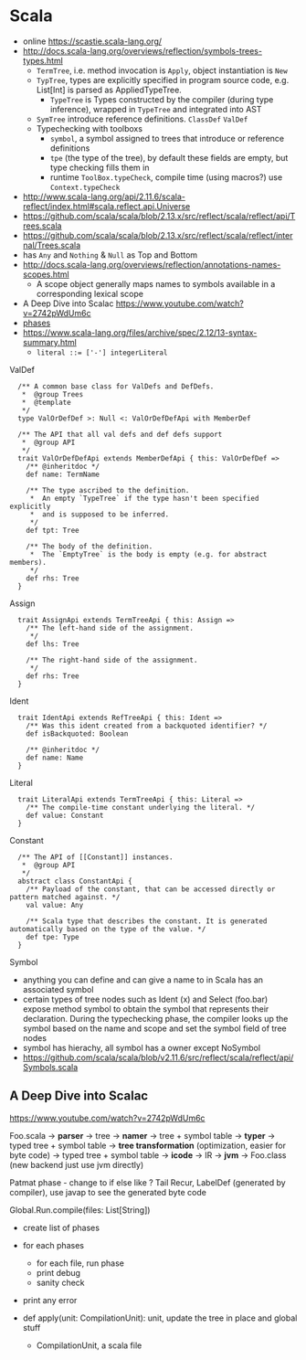 # Scala


- online https://scastie.scala-lang.org/
- http://docs.scala-lang.org/overviews/reflection/symbols-trees-types.html
  - `TermTree`, i.e. method invocation is `Apply`, object instantiation is `New`
  - `TypTree`, types are explicitly specified in program source code, e.g. List[Int] is parsed as AppliedTypeTree.
    - `TypeTree` is Types constructed by the compiler (during type inference), wrapped in `TypeTree` and integrated into AST
  - `SymTree` introduce reference definitions. `ClassDef` `ValDef`
  - Typechecking with toolboxs
    - `symbol`, a symbol assigned to trees that introduce or reference definitions
    - `tpe` (the type of the tree), by default these fields are empty, but type checking fills them in
    - runtime `ToolBox.typeCheck`, compile time (using macros?) use `Context.typeCheck`
- http://www.scala-lang.org/api/2.11.6/scala-reflect/index.html#scala.reflect.api.Universe
- https://github.com/scala/scala/blob/2.13.x/src/reflect/scala/reflect/api/Trees.scala
- https://github.com/scala/scala/blob/2.13.x/src/reflect/scala/reflect/internal/Trees.scala
- has `Any` and `Nothing` & `Null` as Top and Bottom
- http://docs.scala-lang.org/overviews/reflection/annotations-names-scopes.html
  - A scope object generally maps names to symbols available in a corresponding lexical scope
- A Deep Dive into Scalac https://www.youtube.com/watch?v=2742pWdUm6c
- [phases](https://typelevel.org/scala/docs/phases.html)
- https://www.scala-lang.org/files/archive/spec/2.12/13-syntax-summary.html
  - `literal ::= ['-'] integerLiteral`

ValDef

````
  /** A common base class for ValDefs and DefDefs.
   *  @group Trees
   *  @template
   */
  type ValOrDefDef >: Null <: ValOrDefDefApi with MemberDef

  /** The API that all val defs and def defs support
   *  @group API
   */
  trait ValOrDefDefApi extends MemberDefApi { this: ValOrDefDef =>
    /** @inheritdoc */
    def name: TermName

    /** The type ascribed to the definition.
     *  An empty `TypeTree` if the type hasn't been specified explicitly
     *  and is supposed to be inferred.
     */
    def tpt: Tree

    /** The body of the definition.
     *  The `EmptyTree` is the body is empty (e.g. for abstract members).
     */
    def rhs: Tree
  }
````

Assign

````
  trait AssignApi extends TermTreeApi { this: Assign =>
    /** The left-hand side of the assignment.
     */
    def lhs: Tree

    /** The right-hand side of the assignment.
     */
    def rhs: Tree
  }
````

Ident

````
  trait IdentApi extends RefTreeApi { this: Ident =>
    /** Was this ident created from a backquoted identifier? */
    def isBackquoted: Boolean

    /** @inheritdoc */
    def name: Name
  }

````

Literal

````
  trait LiteralApi extends TermTreeApi { this: Literal =>
    /** The compile-time constant underlying the literal. */
    def value: Constant
  }
````

Constant

````
  /** The API of [[Constant]] instances.
   *  @group API
   */
  abstract class ConstantApi {
    /** Payload of the constant, that can be accessed directly or pattern matched against. */
    val value: Any

    /** Scala type that describes the constant. It is generated automatically based on the type of the value. */
    def tpe: Type
  }
````

Symbol

- anything you can define and can give a name to in Scala has an associated symbol
- certain types of tree nodes such as Ident (x) and Select (foo.bar) expose method symbol to obtain the symbol that represents their declaration. During the typechecking phase, the compiler looks up the symbol based on the name and scope and set the symbol field of tree nodes
- symbol has hierachy, all symbol has a owner except NoSymbol
- https://github.com/scala/scala/blob/v2.11.6/src/reflect/scala/reflect/api/Symbols.scala

## A Deep Dive into Scalac

https://www.youtube.com/watch?v=2742pWdUm6c

Foo.scala -> **parser** -> tree -> **namer** -> tree + symbol table -> **typer** -> typed tree + symbol table -> **tree transformation** (optimization, easier for byte code) -> typed tree + symbol table -> **icode** -> IR -> **jvm** -> Foo.class (new backend just use jvm directly)  

Patmat phase - change to if else like ?
Tail Recur, LabelDef (generated by compiler), use javap to see the generated byte code

Global.Run.compile(files: List[String])

- create list of phases
- for each phases
  - for each file, run phase
  - print debug
  - sanity check
- print any error

- def apply(unit: CompilationUnit): unit, update the tree in place and global stuff
  - CompilationUnit, a scala file
